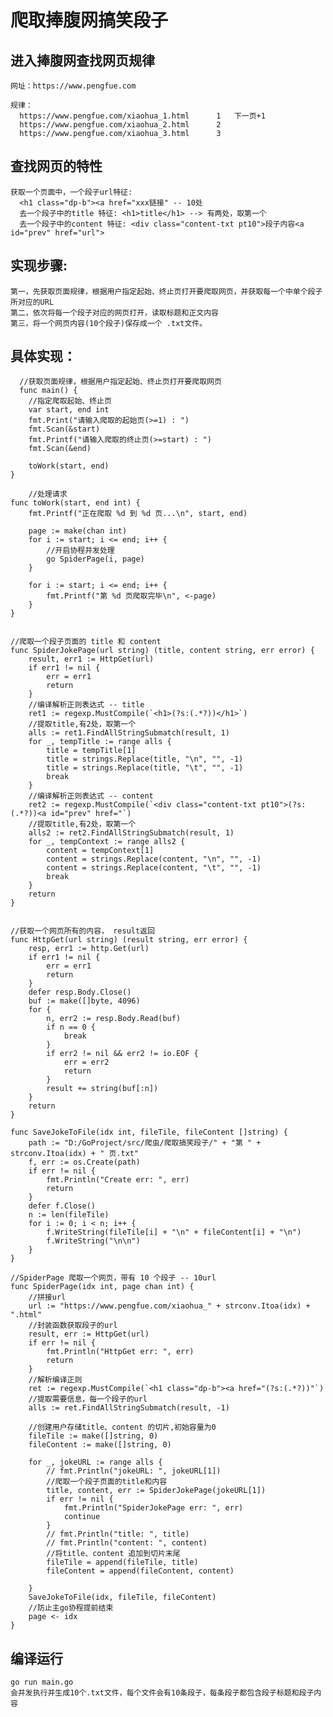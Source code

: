# 爬取捧腹网搞笑段子

## 进入捧腹网查找网页规律
    网址：https://www.pengfue.com
  
    规律：
      https://www.pengfue.com/xiaohua_1.html      1   下一页+1
      https://www.pengfue.com/xiaohua_2.html      2
      https://www.pengfue.com/xiaohua_3.html      3
    
## 查找网页的特性
    获取一个页面中，一个段子url特征: 
      <h1 class="dp-b"><a href="xxx链接" -- 10处
      去一个段子中的title 特征: <h1>title</h1> --> 有两处，取第一个
      去一个段子中的content 特征: <div class="content-txt pt10">段子内容<a id="prev" href="url">
    
## 实现步骤:
    第一，先获取页面规律，根据用户指定起始、终止页打开要爬取网页，并获取每一个中单个段子所对应的URL
    第二，依次将每一个段子对应的网页打开，读取标题和正文内容
    第三，将一个网页内容(10个段子)保存成一个 .txt文件。
    
## 具体实现：
      //获取页面规律，根据用户指定起始、终止页打开要爬取网页
      func main() {
		//指定爬取起始、终止页
		var start, end int
		fmt.Print("请输入爬取的起始页(>=1) : ")
		fmt.Scan(&start)
		fmt.Printf("请输入爬取的终止页(>=start) : ")
		fmt.Scan(&end)

		toWork(start, end)
	}
	    
        //处理请求    
	func toWork(start, end int) {
		fmt.Printf("正在爬取 %d 到 %d 页...\n", start, end)

		page := make(chan int)
		for i := start; i <= end; i++ {
			//开启协程并发处理
			go SpiderPage(i, page)
		}

		for i := start; i <= end; i++ {
			fmt.Printf("第 %d 页爬取完毕\n", <-page)
		}
	}
	 
	
	//爬取一个段子页面的 title 和 content
	func SpiderJokePage(url string) (title, content string, err error) {
		result, err1 := HttpGet(url)
		if err1 != nil {
			err = err1
			return
		}
		//编译解析正则表达式	-- title
		ret1 := regexp.MustCompile(`<h1>(?s:(.*?))</h1>`)
		//提取title,有2处，取第一个
		alls := ret1.FindAllStringSubmatch(result, 1)
		for _, tempTitle := range alls {
			title = tempTitle[1]
			title = strings.Replace(title, "\n", "", -1)
			title = strings.Replace(title, "\t", "", -1)
			break
		}
		//编译解析正则表达式	-- content
		ret2 := regexp.MustCompile(`<div class="content-txt pt10">(?s:(.*?))<a id="prev" href="`)
		//提取title,有2处，取第一个
		alls2 := ret2.FindAllStringSubmatch(result, 1)
		for _, tempContext := range alls2 {
			content = tempContext[1]
			content = strings.Replace(content, "\n", "", -1)
			content = strings.Replace(content, "\t", "", -1)
			break
		}
		return
	}
	
	
	//获取一个网页所有的内容， result返回
	func HttpGet(url string) (result string, err error) {
		resp, err1 := http.Get(url)
		if err1 != nil {
			err = err1
			return
		}
		defer resp.Body.Close()
		buf := make([]byte, 4096)
		for {
			n, err2 := resp.Body.Read(buf)
			if n == 0 {
				break
			}
			if err2 != nil && err2 != io.EOF {
				err = err2
				return
			}
			result += string(buf[:n])
		}
		return
	}

	func SaveJokeToFile(idx int, fileTile, fileContent []string) {
		path := "D:/GoProject/src/爬虫/爬取搞笑段子/" + "第 " + strconv.Itoa(idx) + " 页.txt"
		f, err := os.Create(path)
		if err != nil {
			fmt.Println("Create err: ", err)
			return
		}
		defer f.Close()
		n := len(fileTile)
		for i := 0; i < n; i++ {
			f.WriteString(fileTile[i] + "\n" + fileContent[i] + "\n")
			f.WriteString("\n\n")
		}
	}

	//SpiderPage 爬取一个网页，带有 10 个段子 -- 10url
	func SpiderPage(idx int, page chan int) {
		//拼接url
		url := "https://www.pengfue.com/xiaohua_" + strconv.Itoa(idx) + ".html"
		//封装函数获取段子的url
		result, err := HttpGet(url)
		if err != nil {
			fmt.Println("HttpGet err: ", err)
			return
		}
		//解析编译正则
		ret := regexp.MustCompile(`<h1 class="dp-b"><a href="(?s:(.*?))"`)
		//提取需要信息，每一个段子的url
		alls := ret.FindAllStringSubmatch(result, -1)

		//创建用户存储title、content 的切片,初始容量为0
		fileTile := make([]string, 0)
		fileContent := make([]string, 0)

		for _, jokeURL := range alls {
			// fmt.Println("jokeURL: ", jokeURL[1])
			//爬取一个段子页面的title和内容
			title, content, err := SpiderJokePage(jokeURL[1])
			if err != nil {
				fmt.Println("SpiderJokePage err: ", err)
				continue
			}
			// fmt.Println("title: ", title)
			// fmt.Println("content: ", content)
			//将title、content 追加到切片末尾
			fileTile = append(fileTile, title)
			fileContent = append(fileContent, content)

		}
		SaveJokeToFile(idx, fileTile, fileContent)
		//防止主go协程提前结束
		page <- idx
	}


## 编译运行
	go run main.go 
	会并发执行并生成10个.txt文件，每个文件会有10条段子，每条段子都包含段子标题和段子内容
	
	
	
	
	
	
